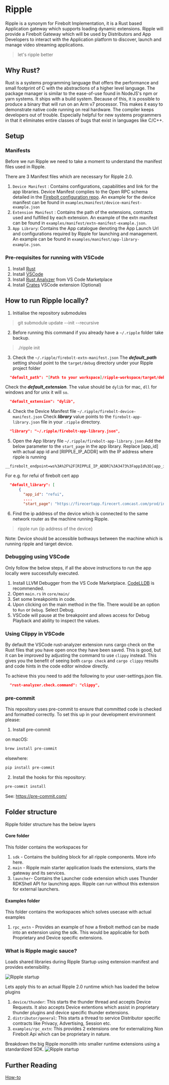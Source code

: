 # Ripple

Ripple is a synonym for Firebolt Implementation, it is a Rust based Application gateway which supports loading dynamic extensions. Ripple will provide a Firebolt Gateway which will be used by Distributors and App Developers to interact with the Application platform to discover, launch and manage video streaming applications.
> let's ripple better

## Why Rust?
Rust is a systems programming language that offers the performance and small footprint of C with the abstractions of a higher level language.
The package manager is similar to the ease-of-use found in NodeJS's npm or yarn systems.
It ships with a build system. Because of this, it is possible to produce a binary that will run on an Arm v7 processor. This makes it easy to demonstrate native code running on real hardware.
The compiler keeps developers out of trouble. Especially helpful for new systems programmers in that it eliminates entire classes of bugs that exist in languages like C/C++.

## Setup

### Manifests
Before we run Ripple we need to take a moment to understand the manifest files used in Ripple.

There are 3 Manifest files which are necessary for Ripple 2.0.
1. `Device Manifest` : Contains configurations, capabilities and link for the app libraries. Device Manifest complies to the Open RPC schema detailed in the [Firebolt configuration repo](https://github.com/rdkcentral/firebolt-configuration). An example for the device manifest can be found in `examples/manifest/device-manifest-example.json`
2. `Extension Manifest` : Contains the path of the extensions, contracts used and fulfilled by each extension. An example of the extn manifest can be found in `examples/manifest/extn-manifest-example.json`.
3. `App Library`: Contains the App catalogue denoting the App Launch Url and configurations required by Ripple for launching and management. An example can be found in `examples/manifest/app-library-example.json`.


### Pre-requisites for running with VSCode
1. Install [Rust](https://www.rust-lang.org/tools/install)
2. Install [VSCode](https://code.visualstudio.com/)
3. Install [Rust Analyzer](https://marketplace.visualstudio.com/items?itemName=rust-lang.rust-analyzer) from VS Code Marketplace
4. Install [Crates](https://marketplace.visualstudio.com/items?itemName=serayuzgur.crates) VSCode extension (Optional)

## How to run Ripple locally?

1. Initialise the repository submodules
  > git submodule update --init --recursive
2. Before running this command if you already have a `~/.ripple` folder take backup.
  > ./ripple init
3. Check the `~/.ripple/firebolt-extn-manifest.json`
  The __*default_path*__ setting should point to the `target/debug` directory under your Ripple project folder
  ```json
    "default_path": "[Path to your workspace]/ripple-workspace/target/debug/",
  ```
  Check the __*default_extension*__. The value should be `dylib` for mac, `dll` for windows and for unix it will `so`.
  ```json
    "default_extension": "dylib",
  ```
4. Check the Device Manifest file `~/.ripple/firebolt-device-manifest.json`
  Check  __*library*__ value points to the `firebolt-app-library.json` file in your `.ripple` directory.
  ```json
    "library": "~/.ripple/firebolt-app-library.json",
  ```
5. Open the App library file `~/.ripple/firebolt-app-library.json`
  Add the below parameter to the `start_page` in the app library. Replace [app_id] with actual app id and [RIPPLE_IP_ADDR] with the IP address where ripple is running
  ```
  __firebolt_endpoint=ws%3A%2F%2F[RIPPLE_IP_ADDR]%3A3473%3FappId%3D[app_id]%26session%3D[app_id]
  ```

  For e.g. for refui of firebolt cert app
  ```json
    "default_library": [
        {
          "app_id": "refui",
          ....
          "start_page": "https://firecertapp.firecert.comcast.com/prod/index.html?systemui=true&__firebolt_endpoint=ws%3A%2F%2F10.0.0.107%3A3474%3FappId%3Drefui%26session%3Drefui&systemui=true",
  ```

6. Find the ip address of the device which is connected to the same network router as the machine running Ripple.
  > ripple run {ip address of the device}

Note: Device should be accessible bothways between the machine which is running ripple and target device.

### Debugging using VSCode

Only follow the below steps, if all the above instructions to run the app locally were successfully executed.

1. Install LLVM Debugger from the VS Code Marketplace. [CodeLLDB](https://marketplace.visualstudio.com/items?itemName=vadimcn.vscode-lldb) is recommended.
2. Open `main.rs` in `core/main/`
3. Set some breakpoints in code.
4. Upon clicking on the main method in the file. There would be an option to `Run` or `Debug`. Select Debug.
5. VSCode will pause at the breakpoint and allows access for Debug Playback and ability to inspect the values.

### Using Clippy in VSCode

By default the VSCode rust-analyzer extension runs cargo check on the Rust files that you have open once they have been saved. This is good, but it can be improved by adjusting the command to use `clippy` instead. This gives you the benefit of seeing both `cargo check` and `cargo clippy` results and code hints in the code editor window directly.

To achieve this you need to add the following to your user-settings.json file.
```json
  "rust-analyzer.check.command": "clippy",
```

### pre-commit

This repository uses pre-commit to ensure that committed code is checked and formatted correctly. To set this up in your development environment please:
1. Install pre-commit

on macOS:
```bash
brew install pre-commit
```

elsewhere:
```bash
pip install pre-commit
```

2. Install the hooks for this repository:
```bash
pre-commit install
```

See: https://pre-commit.com/

## Folder structure

Ripple folder structure has the below layers

#### Core folder
This folder contains the workspaces for 
1. `sdk` - Contains the building block for all ripple components. More info here.
2. `main` - Ripple main starter application loads the extensions, starts the gateway and its services.
3. `launcher`- Contains the Launcher code extension which uses Thunder RDKShell API for launching apps. Ripple can run without this extension for external launchers.

#### Examples folder
This folder contains the workspaces which solves usecase with actual examples
1. `rpc_extn` - Provides an example of how a firebolt method can be made into an extension using the sdk. This would be applicable for both Proprietary and Device specific extensions.


### What is Ripple magic sauce?

Loads shared libraries during Ripple Startup using extension manifest and provides extensibility.

![Ripple startup](./docs/images/RippleStartup.jpeg)

Lets apply this to an actual Ripple 2.0 runtime which has loaded the below plugins
1. `device/thunder`: This starts the thunder thread and accepts Device Requests. It also accepts Device extentions which assist in proprietary thunder plugins and device specific thunder extensions.
2. `distributor/general`: This starts a thread to service Distributor specific contracts like Privacy, Advertising, Session etc.
2. `examples/rpc_extn`: This provides 2 extensions one for externalizing Non Firebolt Api which can be proprietary in nature.

Breakdown the big Ripple monolith into smaller runtime extensions using a standardized SDK.
![Ripple startup](./docs/images/R2Runtime.jpeg)

## Further Reading

[How-to](./docs/how-to.md)